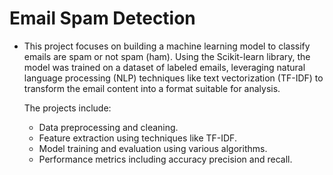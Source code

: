 # Email Spam Detection
* This project focuses on building a machine learning model to classify emails are spam or not spam (ham). Using the Scikit-learn library, the model was trained on a dataset of labeled emails, leveraging natural language processing (NLP) techniques like text vectorization (TF-IDF) to transform the email content into a format suitable for analysis.
  
  The projects include:
  * Data preprocessing and cleaning.
  * Feature extraction using techniques like TF-IDF.
  * Model training and evaluation using various algorithms.
  * Performance metrics including accuracy precision and recall.
  
